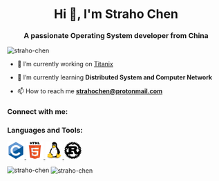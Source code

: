 <h1 align="center">Hi 👋, I'm Straho Chen</h1>
<h3 align="center">A passionate Operating System developer from China</h3>

<p align="left"> <img src="https://komarev.com/ghpvc/?username=straho-chen&label=Profile%20views&color=0e75b6&style=flat" alt="straho-chen" /> </p>

- 🔭 I’m currently working on [Titanix](https://github.com/greenhandzpx/Titanix.git)

- 🌱 I’m currently learning **Distributed System and Computer Network**

- 📫 How to reach me **strahochen@protonmail.com**

<h3 align="left">Connect with me:</h3>
<p align="left">
</p>

<h3 align="left">Languages and Tools:</h3>
<p align="left"> <a href="https://www.cprogramming.com/" target="_blank" rel="noreferrer"> <img src="https://raw.githubusercontent.com/devicons/devicon/master/icons/c/c-original.svg" alt="c" width="40" height="40"/> </a> <a href="https://www.w3.org/html/" target="_blank" rel="noreferrer"> <img src="https://raw.githubusercontent.com/devicons/devicon/master/icons/html5/html5-original-wordmark.svg" alt="html5" width="40" height="40"/> </a> <a href="https://www.linux.org/" target="_blank" rel="noreferrer"> <img src="https://raw.githubusercontent.com/devicons/devicon/master/icons/linux/linux-original.svg" alt="linux" width="40" height="40"/> </a> <a href="https://www.rust-lang.org" target="_blank" rel="noreferrer"> <img src="https://raw.githubusercontent.com/devicons/devicon/master/icons/rust/rust-plain.svg" alt="rust" width="40" height="40"/> </a> </p>

<p><img align="left" src="https://github-readme-stats.vercel.app/api/top-langs?username=straho-chen&show_icons=true&locale=en&layout=compact" alt="straho-chen" /></p>

<p>&nbsp;<img align="center" src="https://github-readme-stats.vercel.app/api?username=straho-chen&show_icons=true&locale=en" alt="straho-chen" /></p>
